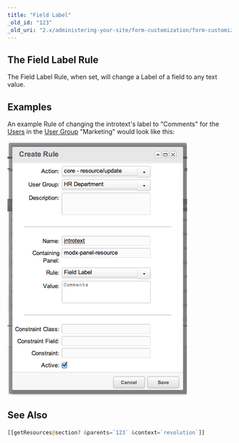 ```yaml
---
title: "Field Label"
_old_id: "123"
_old_uri: "2.x/administering-your-site/form-customization/form-customization-rules/field-label"
---
```


## The Field Label Rule

The Field Label Rule, when set, will change a Label of a field to any text value.

## Examples

An example Rule of changing the introtext's label to "Comments" for the [Users](display/revolution20/Users "Users") in the [User Group](display/revolution20/User+Groups "User Groups") "Marketing" would look like this:

![](fc-fieldlabel.png)

## See Also

``` php
[[getResources@section? &parents=`123` &context=`revolution`]]
```